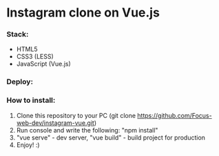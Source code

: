 # Instagram clone on Vue.js
### Stack:
* HTML5
* CSS3 (LESS)
* JavaScript (Vue.js)
### Deploy:

### How to install:
1. Clone this repository to your PC (git clone https://github.com/Focus-web-dev/instagram-vue.git)
2. Run console and write the following: "npm install"
3. "vue serve" - dev server, "vue build" - build project for production
4. Enjoy! :)